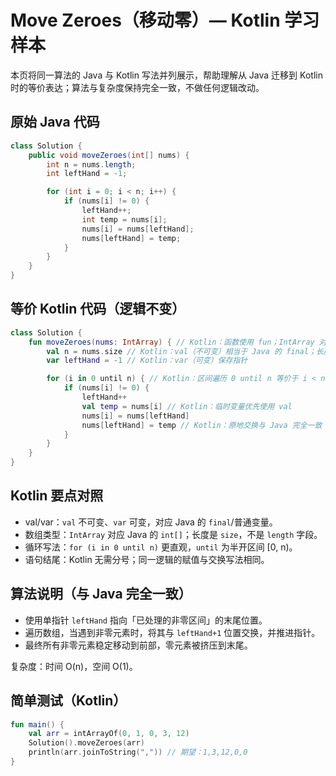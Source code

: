 # Move Zeroes（移动零）— Kotlin 学习样本

本页将同一算法的 Java 与 Kotlin 写法并列展示，帮助理解从 Java 迁移到 Kotlin 时的等价表达；算法与复杂度保持完全一致，不做任何逻辑改动。

## 原始 Java 代码

```java
class Solution {
    public void moveZeroes(int[] nums) {
        int n = nums.length;
        int leftHand = -1;

        for (int i = 0; i < n; i++) {
            if (nums[i] != 0) {
                leftHand++;
                int temp = nums[i];
                nums[i] = nums[leftHand];
                nums[leftHand] = temp;
            }
        }
    }
}
```

## 等价 Kotlin 代码（逻辑不变）

```kotlin
class Solution {
    fun moveZeroes(nums: IntArray) { // Kotlin：函数使用 fun；IntArray 对应 Java 的 int[]
        val n = nums.size // Kotlin：val（不可变）相当于 Java 的 final；长度用 size 属性
        var leftHand = -1 // Kotlin：var（可变）保存指针

        for (i in 0 until n) { // Kotlin：区间遍历 0 until n 等价于 i < n
            if (nums[i] != 0) {
                leftHand++
                val temp = nums[i] // Kotlin：临时变量优先使用 val
                nums[i] = nums[leftHand]
                nums[leftHand] = temp // Kotlin：原地交换与 Java 完全一致
            }
        }
    }
}
```

## Kotlin 要点对照

- val/var：`val` 不可变、`var` 可变，对应 Java 的 `final`/普通变量。
- 数组类型：`IntArray` 对应 Java 的 `int[]`；长度是 `size`，不是 `length` 字段。
- 循环写法：`for (i in 0 until n)` 更直观，`until` 为半开区间 [0, n)。
- 语句结尾：Kotlin 无需分号；同一逻辑的赋值与交换写法相同。

## 算法说明（与 Java 完全一致）

- 使用单指针 `leftHand` 指向「已处理的非零区间」的末尾位置。
- 遍历数组，当遇到非零元素时，将其与 `leftHand+1` 位置交换，并推进指针。
- 最终所有非零元素稳定移动到前部，零元素被挤压到末尾。

复杂度：时间 O(n)，空间 O(1)。

## 简单测试（Kotlin）

```kotlin
fun main() {
    val arr = intArrayOf(0, 1, 0, 3, 12)
    Solution().moveZeroes(arr)
    println(arr.joinToString(",")) // 期望：1,3,12,0,0
}
```
